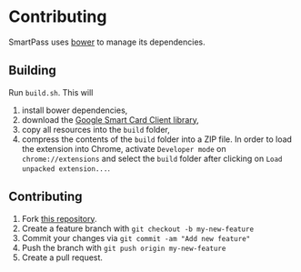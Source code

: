 Contributing
============

SmartPass uses [bower](https://bower.io/) to manage its dependencies.

## Building
Run `build.sh`. This will
  1. install bower dependencies,
  2. download the [Google Smart Card Client library](https://github.com/GoogleChrome/chromeos_smart_card_connector/releases),
  3. copy all resources into the `build` folder,
  4. compress the contents of the `build` folder into a ZIP file.
In order to load the extension into Chrome, activate `Developer mode` on `chrome://extensions` and select the `build` folder after clicking on `Load unpacked extension...`.

## Contributing
  1. Fork [this repository](https://github.com/FabianHenneke/smart-pass).
  2. Create a feature branch with
     `git checkout -b my-new-feature`
  3. Commit your changes via
     `git commit -am "Add new feature"`
  4. Push the branch with
     `git push origin my-new-feature`
  5. Create a pull request.

